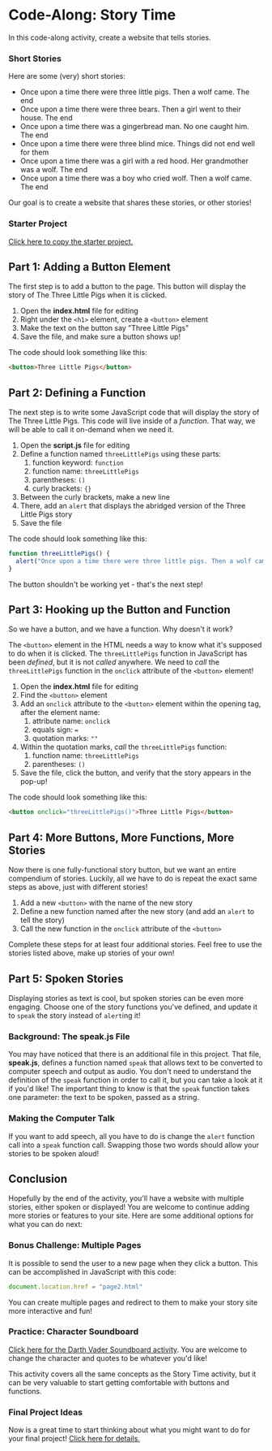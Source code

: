 # Code-Along: Story Time
In this code-along activity, create a website that tells stories.

### Short Stories
Here are some (very) short stories:

- Once upon a time there were three little pigs. Then a wolf came. The end
- Once upon a time there were three bears. Then a girl went to their house. The end
- Once upon a time there was a gingerbread man. No one caught him. The end
- Once upon a time there were three blind mice. Things did not end well for them
- Once upon a time there was a girl with a red hood. Her grandmother was a wolf. The end
- Once upon a time there was a boy who cried wolf. Then a wolf came. The end

Our goal is to create a website that shares these stories, or other stories!

### Starter Project
[Click here to copy the starter project.](https://hytop.onrender.com/c/stories)

## Part 1: Adding a Button Element
The first step is to add a button to the page. This button will display the story of The Three Little Pigs when it is clicked.

1. Open the **index.html** file for editing
1. Right under the `<h1>` element, create a `<button>` element
1. Make the text on the button say "Three Little Pigs"
1. Save the file, and make sure a button shows up!

The code should look something like this:

```html
<button>Three Little Pigs</button>
```

## Part 2: Defining a Function
The next step is to write some JavaScript code that will display the story of The Three Little Pigs. This code will live inside of a _function_. That way, we will be able to call it on-demand when we need it.

1. Open the **script.js** file for editing
1. Define a function named `threeLittlePigs` using these parts:
   1. function keyword: `function `
   1. function name: `threeLittlePigs`
   1. parentheses: `()`
   1. curly brackets: `{}`
1. Between the curly brackets, make a new line
1. There, add an `alert` that displays the abridged version of the Three Little Pigs story
1. Save the file

The code should look something like this:

```js
function threeLittlePigs() {
  alert("Once upon a time there were three little pigs. Then a wolf came. The end");
}
```

The button shouldn't be working yet - that's the next step!

## Part 3: Hooking up the Button and Function
So we have a button, and we have a function. Why doesn't it work?

The `<button>` element in the HTML needs a way to know what it's supposed to do when it is clicked. The `threeLittlePigs` function in JavaScript has been _defined_, but it is not _called_ anywhere. We need to _call_ the `threeLittlePigs` function in the `onclick` attribute of the `<button>` element!

1. Open the **index.html** file for editing
1. Find the `<button>` element
1. Add an `onclick` attribute to the `<button>` element within the opening tag, after the element name:
   1. attribute name: `onclick`
   1. equals sign: `=`
   1. quotation marks: `""`
1. Within the quotation marks, _call_ the `threeLittlePigs` function:
   1. function name: `threeLittlePigs`
   1. parentheses: `()`
1. Save the file, click the button, and verify that the story appears in the pop-up!

The code should look something like this:

```html
<button onclick="threeLittlePigs()">Three Little Pigs</button>
```

## Part 4: More Buttons, More Functions, More Stories
Now there is one fully-functional story button, but we want an entire compendium of stories. Luckily, all we have to do is repeat the exact same steps as above, just with different stories!

1. Add a new `<button>` with the name of the new story
1. Define a new function named after the new story (and add an `alert` to tell the story)
1. Call the new function in the `onclick` attribute of the `<button>`

Complete these steps for at least four additional stories. Feel free to use the stories listed above, make up stories of your own!

## Part 5: Spoken Stories
Displaying stories as text is cool, but spoken stories can be even more engaging. Choose one of the story functions you've defined, and update it to `speak` the story instead of `alert`ing it!

### Background: The speak.js File
You may have noticed that there is an additional file in this project. That file, **speak.js**, defines a function named `speak` that allows text to be converted to computer speech and output as audio. You don't need to understand the definition of the `speak` function in order to call it, but you can take a look at it if you'd like! The important thing to know is that the `speak` function takes one parameter: the text to be spoken, passed as a string.

### Making the Computer Talk
If you want to add speech, all you have to do is change the `alert` function call into a `speak` function call. Swapping those two words should allow your stories to be spoken aloud!

## Conclusion
Hopefully by the end of the activity, you'll have a website with multiple stories, either spoken or displayed! You are welcome to continue adding more stories or features to your site. Here are some additional options for what you can do next:

### Bonus Challenge: Multiple Pages
It is possible to send the user to a new page when they click a button. This can be accomplished in JavaScript with this code:

```js
document.location.href = "page2.html"
```

You can create multiple pages and redirect to them to make your story site more interactive and fun!

### Practice: Character Soundboard
[Click here for the Darth Vader Soundboard activity](SoundboardCodeAlong.md). You are welcome to change the character and quotes to be whatever you'd like!

This activity covers all the same concepts as the Story Time activity, but it can be very valuable to start getting comfortable with buttons and functions.

### Final Project Ideas
Now is a great time to start thinking about what you might want to do for your final project! [Click here for details.](SelfPacedWork.md)
